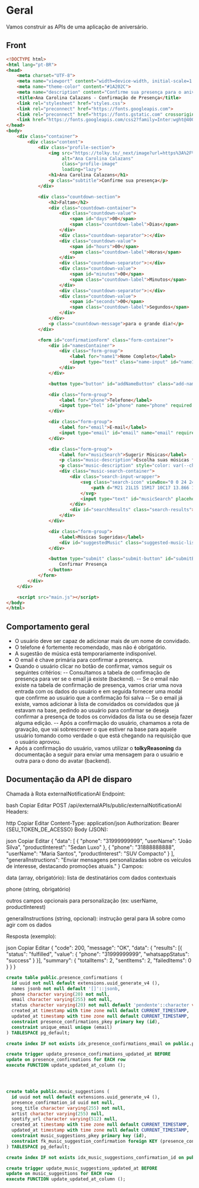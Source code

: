 # Geral
Vamos construir as APIs de uma aplicação de aniversário. 

## Front
```html
<!DOCTYPE html>
<html lang="pt-BR">
<head>
    <meta charset="UTF-8">
    <meta name="viewport" content="width=device-width, initial-scale=1.0">
    <meta name="theme-color" content="#1A202C">
    <meta name="description" content="Confirme sua presença para o aniversário de Ana Carolina Calazans">
    <title>Ana Carolina Calazans - Confirmação de Presença</title>
    <link rel="stylesheet" href="styles.css">
    <link rel="preconnect" href="https://fonts.googleapis.com">
    <link rel="preconnect" href="https://fonts.gstatic.com" crossorigin>
    <link href="https://fonts.googleapis.com/css2?family=Inter:wght@400;500;600;700&display=swap" rel="stylesheet">
</head>
<body>
    <div class="container">
        <div class="content">
            <div class="profile-section">
                <img src="https://tolky.to/_next/image?url=https%3A%2F%2Fi.postimg.cc%2FT2tQppZB%2Fcarol-comprimida.jpg&w=1920&q=75" 
                     alt="Ana Carolina Calazans" 
                     class="profile-image"
                     loading="lazy">
                <h1>Ana Carolina Calazans</h1>
                <p class="subtitle">Confirme sua presença</p>
            </div>

            <div class="countdown-section">
                <h2>Faltam</h2>
                <div class="countdown-container">
                    <div class="countdown-value">
                        <span id="days">00</span>
                        <span class="countdown-label">Dias</span>
                    </div>
                    <div class="countdown-separator">:</div>
                    <div class="countdown-value">
                        <span id="hours">00</span>
                        <span class="countdown-label">Horas</span>
                    </div>
                    <div class="countdown-separator">:</div>
                    <div class="countdown-value">
                        <span id="minutes">00</span>
                        <span class="countdown-label">Minutos</span>
                    </div>
                    <div class="countdown-separator">:</div>
                    <div class="countdown-value">
                        <span id="seconds">00</span>
                        <span class="countdown-label">Segundos</span>
                    </div>
                </div>
                <p class="countdown-message">para o grande dia!</p>
            </div>

            <form id="confirmationForm" class="form-container">
                <div id="namesContainer">
                    <div class="form-group">
                        <label for="name1">Nome Completo</label>
                        <input type="text" class="name-input" id="name1" name="name" required placeholder="Digite seu nome completo">
                    </div>
                </div>

                <button type="button" id="addNameButton" class="add-name-button">+ Adicionar mais um nome</button>

                <div class="form-group">
                    <label for="phone">Telefone</label>
                    <input type="tel" id="phone" name="phone" required placeholder="(00) 00000-0000">
                </div>

                <div class="form-group">
                    <label for="email">E-mail</label>
                    <input type="email" id="email" name="email" required placeholder="seu@email.com">
                </div>

                <div class="form-group">
                    <label for="musicSearch">Sugerir Músicas</label>
                    <p class="music-description">Escolha suas músicas favoritas e ajude a festa a ser diversa e criativa! Basta digitar o nome da música, banda ou autor!</p>
                    <p class="music-description" style="color: var(--chakra-colors-gray-100); font-style: italic;">Funcionalidade temporariamente indisponível</p>
                    <div class="music-search-container">
                        <div class="search-input-wrapper">
                            <svg class="search-icon" viewBox="0 0 24 24" fill="none" xmlns="http://www.w3.org/2000/svg">
                                <path d="M21 21L15 15M17 10C17 13.866 13.866 17 10 17C6.13401 17 3 13.866 3 10C3 6.13401 6.13401 3 10 3C13.866 3 17 6.13401 17 10Z" stroke="currentColor" stroke-width="2" stroke-linecap="round" stroke-linejoin="round"/>
                            </svg>
                            <input type="text" id="musicSearch" placeholder="Busque uma música..." disabled>
                        </div>
                        <div id="searchResults" class="search-results"></div>
                    </div>
                </div>

                <div class="form-group">
                    <label>Músicas Sugeridas</label>
                    <div id="suggestedMusic" class="suggested-music-list"></div>
                </div>

                <button type="submit" class="submit-button" id="submitButton">
                    Confirmar Presença
                </button>
            </form>
        </div>
    </div>

    <script src="main.js"></script>
</body>
</html>
```

## Comportamento geral
- O usuário deve ser capaz de adicionar mais de um nome de convidado.
- O telefone é fortemente recomendado, mas não é obrigatório.
- A sugestão de música está temporariamente indisponível.
- O email é chave primária para confirmar a presença.
- Quando o usuário clicar no botão de confirmar, vamos seguir os seguintes critérios:
-- Consultamos a tabela de confirmação de presença para ver se o email já existe (backend).
-- Se o email não existe na tabela de confirmação de presença, vamos criar uma nova entrada com os dados do usuário e em seguida fornecer uma modal que confirme ao usuário que a confirmação foi salva
-- Se o email já existe, vamos adicionar à lista de convidados os convidados que já estavam na base, pedindo ao usuário para confirmar se deseja confirmar a presença de todos os convidados da lista ou se deseja fazer alguma edição.
-- Após a confirmação do usuário, chamamos a rota de gravação, que vai sobrescrever o que estiver na base para aquele usuário tomando como verdade o que está chegando na requisição que o usuário aprovou.
- Após a confirmação do usuário, vamos utilizar o **tolkyReasoning** da documentação a seguir para enviar uma mensagem para o usuário e outra para o dono do avatar (backend).


## Documentação da API de disparo
Chamada à Rota externalNotificationAI
Endpoint:

bash
Copiar
Editar
POST /api/externalAPIs/public/externalNotificationAI
Headers:

http
Copiar
Editar
Content-Type: application/json
Authorization: Bearer {SEU_TOKEN_DE_ACESSO}
Body (JSON):

json
Copiar
Editar
{
  "data": [
    {
      "phone": "31999999999",
      "userName": "João Silva",
      "productInterest": "Sedan Luxo"
    },
    {
      "phone": "31888888888",
      "userName": "Maria Santos",
      "productInterest": "SUV Compacto"
    }
  ],
  "generalInstructions": "Enviar mensagens personalizadas sobre os veículos de interesse, destacando promoções atuais."
}
Campos:

data (array, obrigatório): lista de destinatários com dados contextuais

phone (string, obrigatório)

outros campos opcionais para personalização (ex: userName, productInterest)

generalInstructions (string, opcional): instrução geral para IA sobre como agir com os dados

Resposta (exemplo):

json
Copiar
Editar
{
  "code": 200,
  "message": "OK",
  "data": {
    "results": [{ "status": "fulfilled", "value": { "phone": "31999999999", "whatsappStatus": "success" } }],
    "summary": {
      "totalItems": 2,
      "sentItems": 2,
      "failedItems": 0
    }
  }
}

```sql
create table public.presence_confirmations (
  id uuid not null default extensions.uuid_generate_v4 (),
  names jsonb not null default '[]'::jsonb,
  phone character varying(20) not null,
  email character varying(255) not null,
  status character varying(20) not null default 'pendente'::character varying,
  created_at timestamp with time zone null default CURRENT_TIMESTAMP,
  updated_at timestamp with time zone null default CURRENT_TIMESTAMP,
  constraint presence_confirmations_pkey primary key (id),
  constraint unique_email unique (email)
) TABLESPACE pg_default;

create index IF not exists idx_presence_confirmations_email on public.presence_confirmations using btree (email) TABLESPACE pg_default;

create trigger update_presence_confirmations_updated_at BEFORE
update on presence_confirmations for EACH row
execute FUNCTION update_updated_at_column ();




create table public.music_suggestions (
  id uuid not null default extensions.uuid_generate_v4 (),
  presence_confirmation_id uuid not null,
  song_title character varying(255) not null,
  artist character varying(255) null,
  spotify_url character varying(512) null,
  created_at timestamp with time zone null default CURRENT_TIMESTAMP,
  updated_at timestamp with time zone null default CURRENT_TIMESTAMP,
  constraint music_suggestions_pkey primary key (id),
  constraint fk_music_suggestion_confirmation foreign KEY (presence_confirmation_id) references presence_confirmations (id) on delete CASCADE
) TABLESPACE pg_default;

create index IF not exists idx_music_suggestions_confirmation_id on public.music_suggestions using btree (presence_confirmation_id) TABLESPACE pg_default;

create trigger update_music_suggestions_updated_at BEFORE
update on music_suggestions for EACH row
execute FUNCTION update_updated_at_column ();
```
